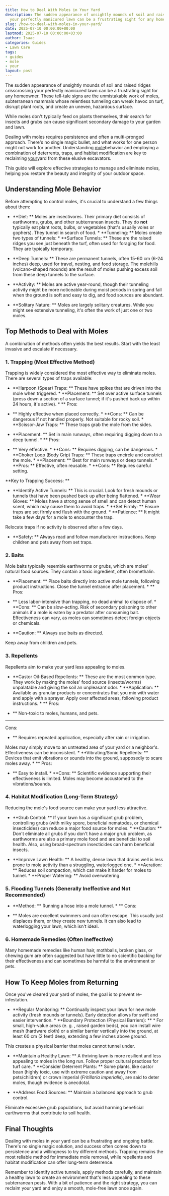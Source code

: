 ```yaml
---
title: How to Deal With Moles in Your Yard
description: The sudden appearance of unsightly mounds of soil and raised ridges crisscrossing
  your perfectly manicured lawn can be a frustrating sight for any homeowner.
slug: /how-to-deal-with-moles-in-your-yard/
date: 2025-07-10 00:00:00+00:00
lastmod: 2025-07-10 00:00:00+03:00
author: Isaac
categories: Guides
- Lawn Care
tags:
- guides
- mole
- your
layout: post
---
```

The sudden appearance of unsightly mounds of soil and raised ridges crisscrossing your perfectly manicured lawn can be a frustrating sight for any homeowner. These tell-tale signs are the unmistakable work of moles, subterranean mammals whose relentless tunneling can wreak havoc on turf, disrupt plant roots, and create an uneven, hazardous surface.

While moles don't typically feed on plants themselves, their search for insects and grubs can cause significant secondary damage to your garden and lawn.

Dealing with moles requires persistence and often a multi-pronged approach. There's no single magic bullet, and what works for one person might not work for another. Understanding [mole](https://pestpolicy.com/how-can-you-tell-if-you-have-moles-in-your-yard/)behavior and employing a combination of deterrents, traps, and habitat modification are key to reclaiming [your](https://pestpolicy.com/how-to-grow-broccoli-in-your-vegetable-garden/)yard from these elusive excavators.

This guide will explore effective strategies to manage and eliminate moles, helping you restore the beauty and integrity of your outdoor space.

##  Understanding Mole Behavior

Before attempting to control moles, it's crucial to understand a few things about them:

* **Diet: ** Moles are insectivores. Their primary diet consists of earthworms, grubs, and other subterranean insects. They do **not** typically eat plant roots, bulbs, or vegetables (that's usually voles or gophers). They tunnel in search of food. * **Tunneling: ** Moles create two types of tunnels: * **Surface Tunnels: ** These are the raised ridges you see just beneath the turf, often used for foraging for food. They are typically temporary.

* **Deep Tunnels: ** These are permanent tunnels, often 15-60 cm (6-24 inches) deep, used for travel, nesting, and food storage. The molehills (volcano-shaped mounds) are the result of moles pushing excess soil from these deep tunnels to the surface.

* **Activity: ** Moles are active year-round, though their tunneling activity might be more noticeable during moist periods in spring and fall when the ground is soft and easy to dig, and food sources are abundant.

* **Solitary Nature: ** Moles are largely solitary creatures. While you might see extensive tunneling, it's often the work of just one or two moles.

##  Top Methods to Deal with Moles

A combination of methods often yields the best results. Start with the least invasive and escalate if necessary.

###  1. Trapping (Most Effective Method)

Trapping is widely considered the most effective way to eliminate moles. There are several types of traps available:

* **Harpoon (Spear) Traps: ** These have spikes that are driven into the mole when triggered. * **Placement: ** Set over active surface tunnels (press down a section of a surface tunnel; if it's pushed back up within 24 hours, it's active). * **
Pros:

- ** Highly effective when placed correctly. * **Cons: ** Can be dangerous if not handled properly. Not suitable for rocky soil. * **Scissor-Jaw Traps: ** These traps grab the mole from the sides.

* **Placement: ** Set in main runways, often requiring digging down to a deep tunnel. * **
Pros:

- ** Very effective. * **Cons: ** Requires digging, can be dangerous. * **Choker Loop (Body Grip) Traps: ** These traps encircle and constrict the mole. * **Placement: ** Best for main runways or deep tunnels. * **Pros: ** Effective, often reusable. * **Cons: ** Requires careful setting.

**Key to Trapping Success: **

* **Identify Active Tunnels: ** This is crucial. Look for fresh mounds or tunnels that have been pushed back up after being flattened. * **Wear Gloves: ** Moles have a strong sense of smell and can detect human scent, which may cause them to avoid traps. * **Set Firmly: ** Ensure traps are set firmly and flush with the ground. * **Patience: ** It might take a few days for a mole to encounter the trap.

Relocate traps if no activity is observed after a few days.

* **Safety: ** Always read and follow manufacturer instructions. Keep children and pets away from set traps.

###  2. Baits

Mole baits typically resemble earthworms or grubs, which are moles' natural food sources. They contain a toxic ingredient, often bromethalin.

* **Placement: ** Place baits directly into active mole tunnels, following product instructions. Close the tunnel entrance after placement. * **
Pros:

- ** Less labor-intensive than trapping, no dead animal to dispose of. * **Cons: ** Can be slow-acting. Risk of secondary poisoning to other animals if a mole is eaten by a predator after consuming bait. Effectiveness can vary, as moles can sometimes detect foreign objects or chemicals.

* **Caution: ** Always use baits as directed.

Keep away from children and pets.

###  3. Repellents

Repellents aim to make your yard less appealing to moles.

* **Castor Oil-Based Repellents: ** These are the most common type. They work by making the moles' food source (insects/worms) unpalatable and giving the soil an unpleasant odor. * **Application: ** Available as granular products or concentrates that you mix with water and apply with a sprayer. Apply over affected areas, following product instructions. * **
Pros:

- ** Non-toxic to moles, humans, and pets.

* **
Cons:

- ** Requires repeated application, especially after rain or irrigation.

Moles may simply move to an untreated area of your yard or a neighbor's. Effectiveness can be inconsistent. * **Vibrating/Sonic Repellents: ** Devices that emit vibrations or sounds into the ground, supposedly to scare moles away. * **
Pros:

- ** Easy to install. * **Cons: ** Scientific evidence supporting their effectiveness is limited. Moles may become accustomed to the vibrations/sounds.

###  4. Habitat Modification (Long-Term Strategy)

Reducing the mole's food source can make your yard less attractive.

* **Grub Control: ** If your lawn has a significant grub problem, controlling grubs (with milky spore, beneficial nematodes, or chemical insecticides) can reduce a major food source for moles. * **Caution: ** Don't eliminate all grubs if you don't have a major grub problem, as earthworms are also a primary mole food and are beneficial to soil health. Also, using broad-spectrum insecticides can harm beneficial insects.

* **Improve Lawn Health: ** A healthy, dense lawn that drains well is less prone to mole activity than a struggling, waterlogged one. * **Aeration: ** Reduces soil compaction, which can make it harder for moles to tunnel. * **Proper Watering: ** Avoid overwatering.

###  5. Flooding Tunnels (Generally Ineffective and Not Recommended)

* **Method: ** Running a hose into a mole tunnel. * **
Cons:

- ** Moles are excellent swimmers and can often escape. This usually just displaces them, or they create new tunnels. It can also lead to waterlogging your lawn, which isn't ideal.

###  6. Homemade Remedies (Often Ineffective)

Many homemade remedies like human hair, mothballs, broken glass, or chewing gum are often suggested but have little to no scientific backing for their effectiveness and can sometimes be harmful to the environment or pets.

##  How To Keep Moles from Returning

Once you've cleared your yard of moles, the goal is to prevent re-infestation.

* **Regular Monitoring: ** Continually inspect your lawn for new mole activity (fresh mounds or tunnels). Early detection allows for swift and easier intervention. * **Boundary Protection (Physical Barriers): ** * For small, high-value areas (e. g. , raised garden beds), you can install wire mesh (hardware cloth) or a similar barrier vertically into the ground, at least 60 cm (2 feet) deep, extending a few inches above ground.

This creates a physical barrier that moles cannot tunnel under.

* **Maintain a Healthy Lawn: ** A thriving lawn is more resilient and less appealing to moles in the long run. Follow proper cultural practices for turf care. * **Consider Deterrent Plants: ** Some plants, like castor bean (highly toxic, use with extreme caution and away from pets/children) or crown imperial (*Fritillaria imperialis*), are said to deter moles, though evidence is anecdotal.

* **Address Food Sources: ** Maintain a balanced approach to grub control.

Eliminate excessive grub populations, but avoid harming beneficial earthworms that contribute to soil health.

##  Final Thoughts

Dealing with moles in your yard can be a frustrating and ongoing battle. There's no single magic solution, and success often comes down to persistence and a willingness to try different methods. Trapping remains the most reliable method for immediate mole removal, while repellents and habitat modification can offer long-term deterrence.

Remember to identify active tunnels, apply methods carefully, and maintain a healthy lawn to create an environment that's less appealing to these subterranean pests. With a bit of patience and the right strategy, you can reclaim your yard and enjoy a smooth, mole-free lawn once again.